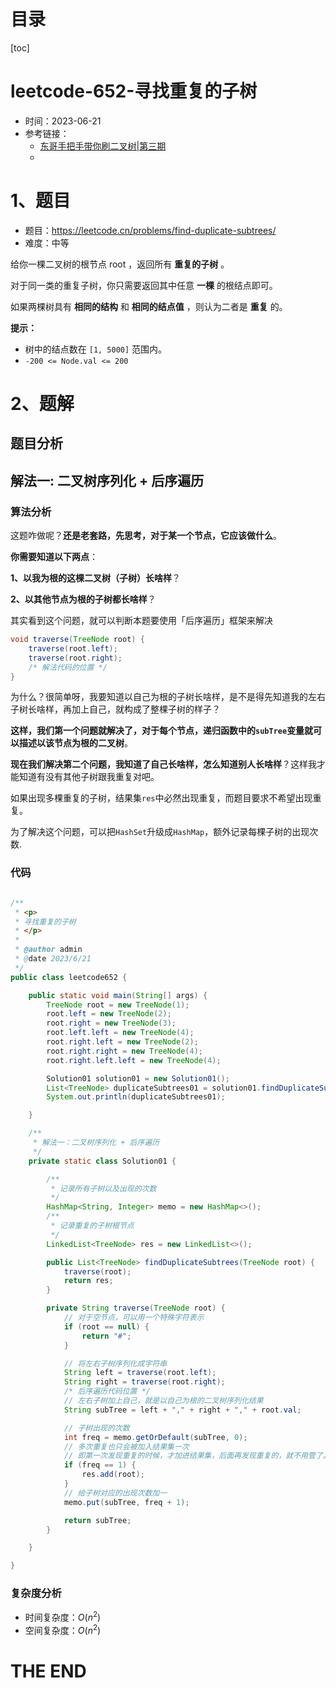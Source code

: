 # 目录

[toc]

# leetcode-652-寻找重复的子树

- 时间：2023-06-21
- 参考链接：
  - [东哥手把手带你刷二叉树|第三期](https://mp.weixin.qq.com/s/LJbpo49qppIeRs-FbgjsSQ)
  - 



# 1、题目

- 题目：https://leetcode.cn/problems/find-duplicate-subtrees/
- 难度：中等



给你一棵二叉树的根节点 root ，返回所有 **重复的子树** 。

对于同一类的重复子树，你只需要返回其中任意 **一棵** 的根结点即可。

如果两棵树具有 **相同的结构** 和 **相同的结点值** ，则认为二者是 **重复** 的。



**提示：**

+ 树中的结点数在 `[1, 5000]` 范围内。
+ `-200 <= Node.val <= 200`



# 2、题解

## 题目分析





## 解法一: 二叉树序列化 + 后序遍历

### 算法分析

这题咋做呢？**还是老套路，先思考，对于某一个节点，它应该做什么**。



**你需要知道以下两点**：

**1、以我为根的这棵二叉树（子树）长啥样**？

**2、以其他节点为根的子树都长啥样**？



其实看到这个问题，就可以判断本题要使用「后序遍历」框架来解决

```java
void traverse(TreeNode root) {
    traverse(root.left);
    traverse(root.right);
    /* 解法代码的位置 */
}
```

为什么？很简单呀，我要知道以自己为根的子树长啥样，是不是得先知道我的左右子树长啥样，再加上自己，就构成了整棵子树的样子？



**这样，我们第一个问题就解决了，对于每个节点，递归函数中的`subTree`变量就可以描述以该节点为根的二叉树**。

**现在我们解决第二个问题，我知道了自己长啥样，怎么知道别人长啥样**？这样我才能知道有没有其他子树跟我重复对吧。

如果出现多棵重复的子树，结果集`res`中必然出现重复，而题目要求不希望出现重复。

为了解决这个问题，可以把`HashSet`升级成`HashMap`，额外记录每棵子树的出现次数.



### 代码

```java

/**
 * <p>
 * 寻找重复的子树
 * </p>
 *
 * @author admin
 * @date 2023/6/21
 */
public class leetcode652 {

    public static void main(String[] args) {
        TreeNode root = new TreeNode(1);
        root.left = new TreeNode(2);
        root.right = new TreeNode(3);
        root.left.left = new TreeNode(4);
        root.right.left = new TreeNode(2);
        root.right.right = new TreeNode(4);
        root.right.left.left = new TreeNode(4);

        Solution01 solution01 = new Solution01();
        List<TreeNode> duplicateSubtrees01 = solution01.findDuplicateSubtrees(root);
        System.out.println(duplicateSubtrees01);

    }

    /**
     * 解法一：二叉树序列化 + 后序遍历
     */
    private static class Solution01 {

        /**
         * 记录所有子树以及出现的次数
         */
        HashMap<String, Integer> memo = new HashMap<>();
        /**
         * 记录重复的子树根节点
         */
        LinkedList<TreeNode> res = new LinkedList<>();

        public List<TreeNode> findDuplicateSubtrees(TreeNode root) {
            traverse(root);
            return res;
        }

        private String traverse(TreeNode root) {
            // 对于空节点，可以用一个特殊字符表示
            if (root == null) {
                return "#";
            }

            // 将左右子树序列化成字符串
            String left = traverse(root.left);
            String right = traverse(root.right);
            /* 后序遍历代码位置 */
            // 左右子树加上自己，就是以自己为根的二叉树序列化结果
            String subTree = left + "," + right + "," + root.val;

            // 子树出现的次数
            int freq = memo.getOrDefault(subTree, 0);
            // 多次重复也只会被加入结果集一次
            // 即第一次发现重复的时候，才加进结果集，后面再发现重复的，就不用管了。
            if (freq == 1) {
                res.add(root);
            }
            // 给子树对应的出现次数加一
            memo.put(subTree, freq + 1);

            return subTree;
        }

    }

}

```





### 复杂度分析

- 时间复杂度：$O(n^2)$
- 空间复杂度：$O(n^2)$





# THE END